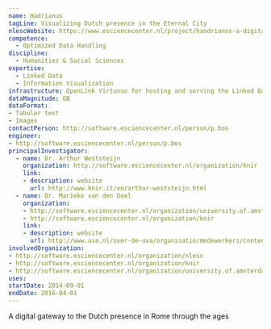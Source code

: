 ```yaml
---
name: Hadrianus
tagLine: Visualizing Dutch presence in the Eternal City
nlescWebsite: https://www.esciencecenter.nl/project/handrianvs-a-digital-gateway-to-the-dutch-presence-in-rome-through-the-ages
competence:
  - Optimized Data Handling
discipline:
  - Humanities & Social Sciences
expertise:
  - Linked Data
  - Information Visualization
infrastructure: OpenLink Virtuoso for hosting and serving the Linked Data view on the data
dataMagnitude: GB
dataFormat:
- Tabular text
- Images
contactPerson: http://software.esciencecenter.nl/person/p.bos
engineer:
- http://software.esciencecenter.nl/person/p.bos
principalInvestigator:
  - name: Dr. Arthur Weststeijn
    organization: http://software.esciencecenter.nl/organization/knir
    link:
    - description: website
      url: http://www.knir.it/en/arthur-weststeijn.html
  - name: Dr. Marieke van den Doel
    organization:
    - http://software.esciencecenter.nl/organization/university.of.amsterdam
    - http://software.esciencecenter.nl/organization/knir
    link:
    - description: website
      url: http://www.uva.nl/over-de-uva/organisatie/medewerkers/content/d/o/m.j.e.vandendoel/m.j.e.vandendoel.html
involvedOrganization:
- http://software.esciencecenter.nl/organization/nlesc
- http://software.esciencecenter.nl/organization/knir
- http://software.esciencecenter.nl/organization/university.of.amsterdam
uses:
startDate: 2014-09-01
endDate: 2016-04-01
---
```


A digital gateway to the Dutch presence in Rome through the ages